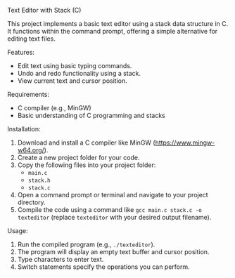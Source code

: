Text Editor with Stack (C)

This project implements a basic text editor using a stack data structure in C. It functions within the command prompt, offering a simple alternative for editing text files.

Features:

* Edit text using basic typing commands.
* Undo and redo functionality using a stack.
* View current text and cursor position.

Requirements:

* C compiler (e.g., MinGW)
* Basic understanding of C programming and stacks

Installation:

1. Download and install a C compiler like MinGW (https://www.mingw-w64.org/).
2. Create a new project folder for your code.
3. Copy the following files into your project folder:
    * `main.c`
    * `stack.h`
    * `stack.c`
4. Open a command prompt or terminal and navigate to your project directory.
5. Compile the code using a command like `gcc main.c stack.c -o texteditor` (replace `texteditor` with your desired output filename).

Usage:

1. Run the compiled program (e.g., `./texteditor`).
2. The program will display an empty text buffer and cursor position.
3. Type characters to enter text.
4. Switch statements specify the operations you can perform.

